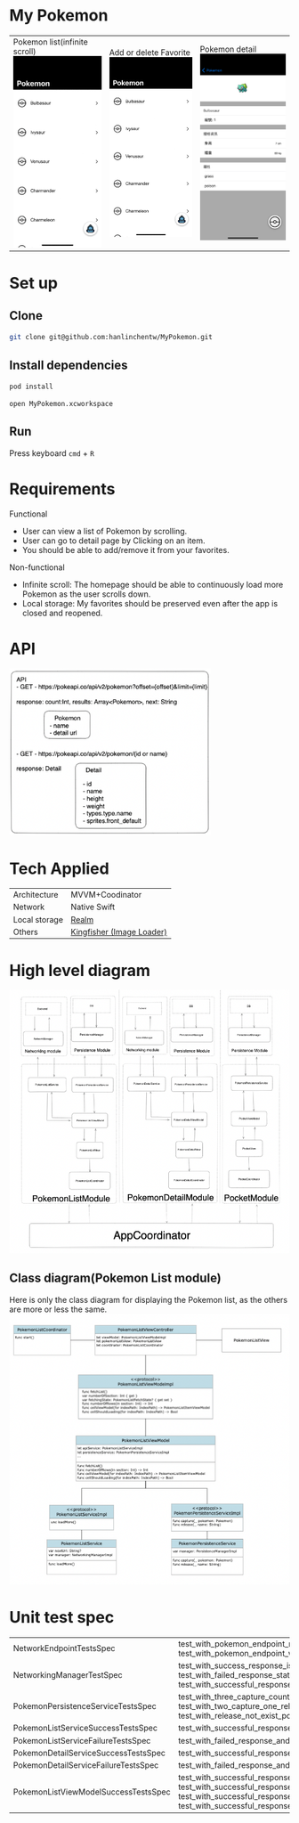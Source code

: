 # My Pokemon

<table>
    <tr>
      <td>
        Pokemon list(infinite scroll)<br>
        <img src="./Screenshot/pokemon_list_infinite_scroll.gif" width="300">
      </td>
      <td>
        Add or delete Favorite<br>
        <img src="./Screenshot/pokemon_list_add_and_delete_favorite.gif"
        width="300">
      </td>
      <td>
        Pokemon detail <br>
        <img src="./Screenshot/pokemon_detail.png" width="300">
      </td>
    </tr>
</table>

# Set up

## Clone

```sh
git clone git@github.com:hanlinchentw/MyPokemon.git
```

## Install dependencies

```sh
pod install
```

```sh
open MyPokemon.xcworkspace
```

## Run

Press keyboard `cmd` + `R`

# Requirements

Functional

- User can view a list of Pokemon by scrolling.
- User can go to detail page by Clicking on an item.
- You should be able to add/remove it from your favorites.

Non-functional

- Infinite scroll: The homepage should be able to continuously load more Pokemon as the user scrolls down.
- Local storage: My favorites should be preserved even after the app is closed and reopened.

# API

<img src="./Screenshot/API.png" height="300">

# Tech Applied

<table>
  <tr>
    <td>Architecture</td>
    <td>MVVM+Coodinator</td>
  </tr>
  <tr>
    <td>Network</td>
    <td>Native Swift</td>
  </tr>
  <tr>
    <td>Local storage</td>
    <td><a href="https://github.com/realm/realm-swift">Realm</a></td>
  </tr>
  <tr>
    <td>Others</td>
    <td><a href="https://github.com/onevcat/Kingfisher">Kingfisher (Image Loader)</a></td>
  </tr>
</table>

# High level diagram

<img src="./Screenshot/high_level_diagram.png">

## Class diagram(Pokemon List module)

Here is only the class diagram for displaying the Pokemon list, as the others are more or less the same.
<img src="./Screenshot/pokemon_list_class_diagram.png">

# Unit test spec
<table>
    <tr>
      <td>
        NetworkEndpointTestsSpec
      </td>
      <td>
        test_with_pokemon_endpoint_request_is_valid
        test_with_pokemon_endpoint_with20offset_request_is_valid
      </td>
    </tr>
    <tr>
      <td>
        NetworkingManagerTestSpec
      </td>
      <td>
        test_with_success_response_is_valid
        test_with_failed_response_status_code_is_invalid
        test_with_successful_response_with_wrong_decodable_type_is_invalid
      </td>
    </tr>
    <tr>
      <td>
        PokemonPersistenceServiceTestsSpec
      </td>
      <td>
        test_with_three_capture_count_be_3
        test_with_two_capture_one_release_count_be_2
        test_with_release_not_exist_pokemon_throw_error
      </td>
    </tr>
    <tr>
      <td>
        PokemonListServiceSuccessTestsSpec
      </td>
      <td>
        test_with_successful_response_and_update_results
      </td>
    </tr>
     <tr>
      <td>
        PokemonListServiceFailureTestsSpec
      </td>
      <td>
        test_with_failed_response_and_error_should_be_not_nil
      </td>
    </tr>
    <tr>
      <td>
        PokemonDetailServiceSuccessTestsSpec
      </td>
      <td>
        test_with_successful_response_and_update_result
      </td>
    </tr>
    <tr>
      <td>
        PokemonDetailServiceFailureTestsSpec
      </td>
      <td>
        test_with_failed_response_and_error_should_not_be_nil
      </td>
    </tr>
        <tr>
      <td>
        PokemonListViewModelSuccessTestsSpec
      </td>
      <td>
        test_with_successful_response_and_update_results_result_should_be_20
        test_with_successful_response_and_update_results_twice_result_should_be_40
        test_with_successful_response_and_capture_top_3
        test_with_successful_response_capture_and_release_one
      </td>
    </tr>
</table>
